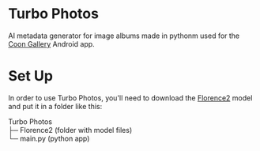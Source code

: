 # Turbo Photos
AI metadata generator for image albums made in pythonm used for the [Coon Gallery](https://github.com/BOTPanzer/CoonGallery) Android app.

# Set Up
In order to use Turbo Photos, you'll need to download the [Florence2](https://huggingface.co/microsoft/Florence-2-large/tree/main) model and put it in a folder like this:

Turbo Photos  
├─ Florence2 (folder with model files)  
└─ main.py (python app)  
